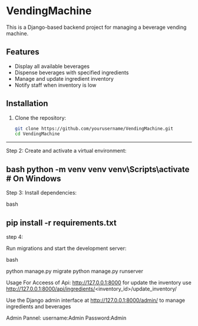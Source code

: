 # VendingMachine

This is a Django-based backend project for managing a beverage vending machine.

## Features

- Display all available beverages
- Dispense beverages with specified ingredients
- Manage and update ingredient inventory
- Notify staff when inventory is low

## Installation

1. Clone the repository:

   ```bash
   git clone https://github.com/yourusername/VendingMachine.git
   cd VendingMachine
--------------------------------------------------------------------------------------------------------------------------------
   Step 2:
Create and activate a virtual environment:

bash
python -m venv venv
venv\Scripts\activate  # On Windows
-------------------------------------------------------------------------------------------------
Step 3:
Install dependencies:

bash

pip install -r requirements.txt
-------------------------------------------------------------------------------------------------------
step 4:

Run migrations and start the development server:

bash

python manage.py migrate
python manage.py runserver

Usage
For Acceess of Api: http://127.0.0.1:8000
for update the inventory use http://127.0.0.1:8000/api/ingredients/<inventory_id>/update_inventory/

Use the Django admin interface at http://127.0.0.1:8000/admin/ to manage ingredients and beverages

Admin Pannel:
username:Admin
Password:Admin
